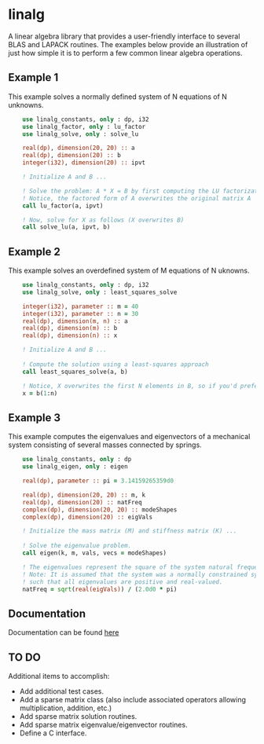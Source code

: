 # linalg
A linear algebra library that provides a user-friendly interface to several BLAS and LAPACK routines.  The examples below provide an illustration of just how simple it is to perform a few common linear algebra operations.


## Example 1
This example solves a normally defined system of N equations of N unknowns.

```fortran
    use linalg_constants, only : dp, i32
    use linalg_factor, only : lu_factor
    use linalg_solve, only : solve_lu

    real(dp), dimension(20, 20) :: a
    real(dp), dimension(20) :: b
    integer(i32), dimension(20) :: ipvt

    ! Initialize A and B ...

    ! Solve the problem: A * X = B by first computing the LU factorization of matrix A
    ! Notice, the factored form of A overwrites the original matrix A
    call lu_factor(a, ipvt)

    ! Now, solve for X as follows (X overwrites B)
    call solve_lu(a, ipvt, b)

```

## Example 2
This example solves an overdefined system of M equations of N uknowns.

```fortran
    use linalg_constants, only : dp, i32
    use linalg_solve, only : least_squares_solve

    integer(i32), parameter :: m = 40
    integer(i32), parameter :: n = 30
    real(dp), dimension(m, n) :: a
    real(dp), dimension(m) :: b
    real(dp), dimension(n) :: x

    ! Initialize A and B ...
    
    ! Compute the solution using a least-squares approach
    call least_squares_solve(a, b)

    ! Notice, X overwrites the first N elements in B, so if you'd prefer:
    x = b(1:n)

```

## Example 3
This example computes the eigenvalues and eigenvectors of a mechanical system consisting of several masses connected by springs.

```fortran
    use linalg_constants, only : dp
    use linalg_eigen, only : eigen

    real(dp), parameter :: pi = 3.14159265359d0

    real(dp), dimension(20, 20) :: m, k
    real(dp), dimension(20) :: natFreq
    complex(dp), dimension(20, 20) :: modeShapes
    complex(dp), dimension(20) :: eigVals

    ! Initialize the mass matrix (M) and stiffness matrix (K) ...
    
    ! Solve the eigenvalue problem.
    call eigen(k, m, vals, vecs = modeShapes)

    ! The eigenvalues represent the square of the system natural frequencies (Hz).
    ! Note: It is assumed that the system was a normally constrained system 
    ! such that all eigenvalues are positive and real-valued.
    natFreq = sqrt(real(eigVals)) / (2.0d0 * pi)

```
## Documentation
Documentation can be found [here](doc/refman.pdf)

## TO DO
Additional items to accomplish:
- Add additional test cases.
- Add a sparse matrix class (also include associated operators allowing multiplication, addition, etc.)
- Add sparse matrix solution routines.
- Add sparse matrix eigenvalue/eigenvector routines.
- Define a C interface.